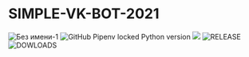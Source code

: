 # SIMPLE-VK-BOT-2021

![Без имени-1](https://user-images.githubusercontent.com/80629984/120197638-3c415500-c232-11eb-8168-686d2b2e3154.jpg)
![GitHub Pipenv locked Python version](https://img.shields.io/github/pipenv/locked/python-version/1fr4m3/SIMPLE-VK-BOT-2021)   ![](https://img.shields.io/badge/VK%20API-5.130-blue) ![RELEASE](https://img.shields.io/github/v/release/1fr4m3/SIMPLE-VK-BOT-2021?color=red) ![DOWLOADS](https://img.shields.io/github/downloads/1fr4m3/SIMPLE-VK-BOT-2021/total?color=yellow)
